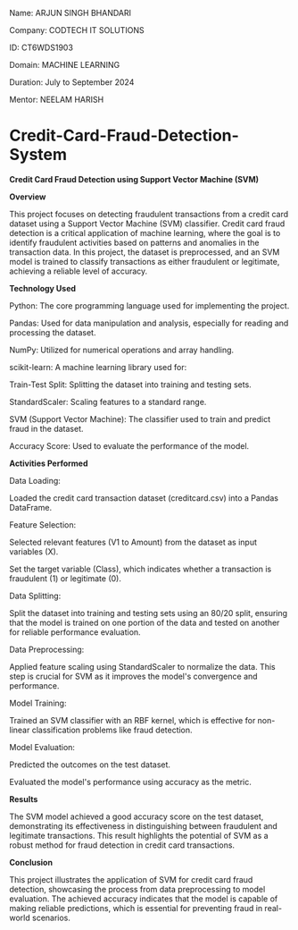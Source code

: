 Name: ARJUN SINGH BHANDARI

Company: CODTECH IT SOLUTIONS

ID: CT6WDS1903

Domain: MACHINE LEARNING

Duration: July to September 2024

Mentor: NEELAM HARISH






# Credit-Card-Fraud-Detection-System


**Credit Card Fraud Detection using Support Vector Machine (SVM)**

**Overview**

This project focuses on detecting fraudulent transactions from a credit card dataset using a Support Vector Machine (SVM) classifier. Credit card fraud detection is a critical application of machine learning, where the goal is to identify fraudulent activities based on patterns and anomalies in the transaction data. In this project, the dataset is preprocessed, and an SVM model is trained to classify transactions as either fraudulent or legitimate, achieving a reliable level of accuracy.

**Technology Used**

Python: The core programming language used for implementing the project.

Pandas: Used for data manipulation and analysis, especially for reading and processing the dataset.

NumPy: Utilized for numerical operations and array handling.

scikit-learn: A machine learning library used for:

  Train-Test Split: Splitting the dataset into training and testing sets.

  StandardScaler: Scaling features to a standard range.

  SVM (Support Vector Machine): The classifier used to train and predict fraud in the dataset.

  Accuracy Score: Used to evaluate the performance of the model.

**Activities Performed**

Data Loading:

Loaded the credit card transaction dataset (creditcard.csv) into a Pandas DataFrame.

Feature Selection:

Selected relevant features (V1 to Amount) from the dataset as input variables (X).

Set the target variable (Class), which indicates whether a transaction is fraudulent (1) or legitimate (0).

Data Splitting:

Split the dataset into training and testing sets using an 80/20 split, ensuring that the model is trained on one portion of the data and tested on another for reliable performance evaluation.

Data Preprocessing:

Applied feature scaling using StandardScaler to normalize the data. This step is crucial for SVM as it improves the model's convergence and performance.

Model Training:

Trained an SVM classifier with an RBF kernel, which is effective for non-linear classification problems like fraud detection.

Model Evaluation:

Predicted the outcomes on the test dataset.

Evaluated the model's performance using accuracy as the metric.

**Results**

The SVM model achieved a good accuracy score on the test dataset, demonstrating its effectiveness in distinguishing between fraudulent and legitimate transactions. This result highlights the potential of SVM as a robust method for fraud detection in credit card transactions.

**Conclusion**

This project illustrates the application of SVM for credit card fraud detection, showcasing the process from data preprocessing to model evaluation. The achieved accuracy indicates that the model is capable of making reliable predictions, which is essential for preventing fraud in real-world scenarios.
